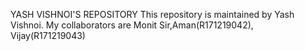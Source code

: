YASH VISHNOI'S REPOSITORY
This repository is maintained by Yash Vishnoi.
My collaborators are Monit Sir,Aman(R171219042), Vijay(R171219043)
